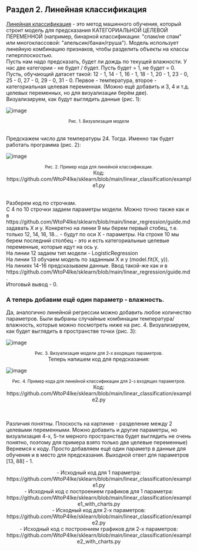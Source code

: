 <h2>Раздел 2. Линейная классификация</h2>
<ins>Линейная классификация</ins> - это метод машинного обучения, который строит модель
для предсказания КАТЕГОРИАЛЬНОЙ ЦЕЛЕВОЙ ПЕРЕМЕННОЙ (например, бинарной классификации: "спам/не спам" или многоклассовой:
"апельсин/банан/груша"). Модель использует линейную комбинацию признаков, чтобы разделить объекты на классы гиперплоскостью.
<br>
Пусть нам надо предсказать, будет ли дождь по текущей влажности. У нас две категории - не будет / будет. Пусть будет = 1, не будет = 0.<br>
Пусть, обучающий датасет такой: 12 - 1, 14 - 1, 16 - 1, 18 - 1, 20 - 1, 23 - 0, 25 - 0, 27 - 0, 29 - 0, 31 - 0. Первое - температура, второе - категориальная целевая переменная. (Можно ещё добавить и 3, 4 и т.д. целевых переменных, но для визуализации берём две).
<br>
Визуализируем, как будут выглядить данные (рис. 1):

![image](https://github.com/user-attachments/assets/d57d1d38-2cb2-4e19-960b-c6870199296d)


<p align="center"><sup>Рис. 1. Визуализация модели</sup></p>
<br>
Предскажем число для температуры 24. Тогда. Именно так будет работать программа (рис. 2):

![image](https://github.com/user-attachments/assets/6681d45d-a7c3-4ab8-81e1-818b409dbef6)
<p align="center"><sup>Рис. 2. Пример кода для линейной классификации.</sup><br>
<h7>Код: https://github.com/WtoP4Ike/sklearn/blob/main/linear_classification/example1.py</h7></p><br>
Разберем код по строчкам. <br>
С 4 по 10 строчки задаем параметры модели. Можно точно также как и в https://github.com/WtoP4Ike/sklearn/blob/main/linear_regression/guide.md задавать X и y. Конкретно
на линии 9 мы берем первый стобец, т.е. только 12, 14, 16, 18... - будут по оси Х - параметры. На строке 10 мы берем последний столбец - это и есть категориальные целевые переменные, которые идут на ось y.
<br>
На линии 12 задаем тип модели - LogisticRegression<br>
На линии 13 обучаем модель по заданным X и y (model.fit(X, y)).<br>
На линиях 14-16 предсказываем данные. Ввод такой-же как и в https://github.com/WtoP4Ike/sklearn/blob/main/linear_regression/guide.md.
<br>Итоговый вывод - 0.

<h3>А теперь добавим ещё один параметр - влажность.</h3>
Да, аналогично линейной регрессии можно добавить любое количество параметров. Были выбраны случайные комбинации температура/влажность, которые можно посмотреть ниже на рис. 4. Визуализируем, как будет выглядить в пространстве точки (рис. 3):

![image](https://github.com/user-attachments/assets/caf7243a-32e5-4863-8a3b-2f630ece10ef)
<p align="center"><sup>Рис. 3. Визуализация модели для 2-х входящих параметров.</sup><br>
Теперь напишем код для предсказания:
  
  ![image](https://github.com/user-attachments/assets/d1c30ab2-6e24-4e92-b2e4-01e05a934f5b)

<p align="center"><sup>Рис. 4. Пример кода для линейной классификации для 2-з входящих параметров.</sup><br>
<h7>Код: https://github.com/WtoP4Ike/sklearn/blob/main/linear_classification/example2.py</h7></p><br>
<br>
Различия понятны. Плоскость на картинке - разделение между 2 целевыми переменными. Можно добавить и другие параметры, но визуализация 4-х, 5-ти мерного пространства будет выглядить не очень понятно, поэтому для примера взято только две целевые переменные)
<br>Вернемся к коду. Просто добавляем ещё один параметр в данные для обучения и в место для предсказания. Выходной ответ для параметров [13, 88] - 1.

<p align="center">
- Исходный код для 1 параметра: https://github.com/WtoP4Ike/sklearn/blob/main/linear_classification/example1.py <br>
- Исходный код с построением графиков для 1 параметра: https://github.com/WtoP4Ike/sklearn/blob/main/linear_classification/example1_with_charts.py <br>
- Исходный код для 2-х параметров: https://github.com/WtoP4Ike/sklearn/blob/main/linear_classification/example2.py <br>
- Исходный код с построением графиков для 2-х параметров: https://github.com/WtoP4Ike/sklearn/blob/main/linear_classification/example2_with_charts.py
</p>

